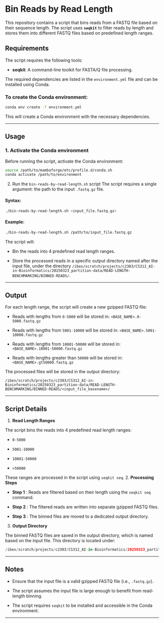# Bin Reads by Read Length

This repository contains a script that bins reads from a FASTQ file based on their sequence length. The script uses **`seqkit`** to filter reads by length and stores them into different FASTQ files based on predefined length ranges.

## Requirements

The script requires the following tools:

- **seqkit**: A command-line toolkit for FASTA/Q file processing.

The required dependencies are listed in the `environment.yml` file and can be installed using Conda.

### To create the Conda environment:

```bash
conda env create -f environment.yml
```

This will create a Conda environment with the necessary dependencies.

---

## Usage

### 1. Activate the Conda environment

Before running the script, activate the Conda environment:

```bash
source /path/to/mambaforge/etc/profile.d/conda.sh
conda activate /path/to/environment
```

2. Run the `bin-reads-by-read-length.sh` script
   The script requires a single argument: the path to the input `.fastq.gz` file.

#### Syntax:

```bash
./bin-reads-by-read-length.sh <input_file.fastq.gz>
```

#### Example:

```bash
./bin-reads-by-read-length.sh /path/to/input_file.fastq.gz
```

The script will:

- Bin the reads into 4 predefined read length ranges.

- Store the processed reads in a specific output directory named after the input file, under the directory `/ibex/scratch/projects/c2303/CS312_AI-in-Bioinformatics/20250323_partition-data/READ-LENGTH-BENCHMARKING/BINNED-READS/`.

---

## Output

For each length range, the script will create a new gzipped FASTQ file:

- Reads with lengths from `0-5000` will be stored in: `<BASE_NAME>.0-5000.fastq.gz`

- Reads with lengths from `5001-10000` will be stored in: `<BASE_NAME>.5001-10000.fastq.gz`

- Reads with lengths from `10001-50000` will be stored in: `<BASE_NAME>.10001-50000.fastq.gz`

- Reads with lengths greater than `50000` will be stored in: `<BASE_NAME>.gt50000.fastq.gz`

The processed files will be stored in the output directory:

```
/ibex/scratch/projects/c2303/CS312_AI-in-Bioinformatics/20250323_partition-data/READ-LENGTH-BENCHMARKING/BINNED-READS/<input_file_basename>/
```

---

## Script Details

1. **Read Length Ranges**

The script bins the reads into 4 predefined read length ranges:

- `0-5000`

- `5001-10000`

- `10001-50000`

- `>50000`

These ranges are processed in the script using `seqkit seq`. 2. **Processing Steps**

- **Step 1** : Reads are filtered based on their length using the `seqkit seq` command.

- **Step 2** : The filtered reads are written into separate gzipped FASTQ files.

- **Step 3** : The binned files are moved to a dedicated output directory.

3. **Output Directory**

The binned FASTQ files are saved in the output directory, which is named based on the input file. This directory is located under:

```swift
/ibex/scratch/projects/c2303/CS312_AI-in-Bioinformatics/20250323_partition-data/READ-LENGTH-BENCHMARKING/BINNED-READS/
```

---

## Notes

- Ensure that the input file is a valid gzipped FASTQ file (i.e., `.fastq.gz`).

- The script assumes the input file is large enough to benefit from read-length binning.

- The script requires `seqkit` to be installed and accessible in the Conda environment.

---
